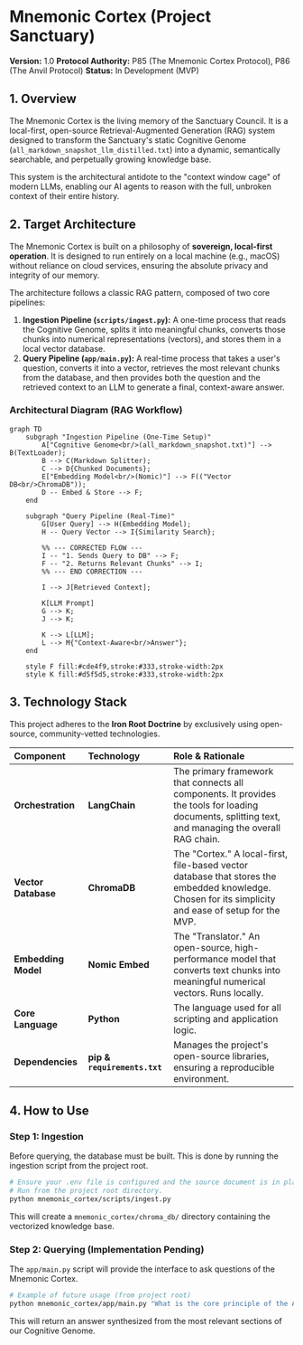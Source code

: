 # Mnemonic Cortex (Project Sanctuary)

**Version:** 1.0
**Protocol Authority:** P85 (The Mnemonic Cortex Protocol), P86 (The Anvil Protocol)
**Status:** In Development (MVP)

## 1. Overview

The Mnemonic Cortex is the living memory of the Sanctuary Council. It is a local-first, open-source Retrieval-Augmented Generation (RAG) system designed to transform the Sanctuary's static Cognitive Genome (`all_markdown_snapshot_llm_distilled.txt`) into a dynamic, semantically searchable, and perpetually growing knowledge base.

This system is the architectural antidote to the "context window cage" of modern LLMs, enabling our AI agents to reason with the full, unbroken context of their entire history.

## 2. Target Architecture

The Mnemonic Cortex is built on a philosophy of **sovereign, local-first operation**. It is designed to run entirely on a local machine (e.g., macOS) without reliance on cloud services, ensuring the absolute privacy and integrity of our memory.

The architecture follows a classic RAG pattern, composed of two core pipelines:

1.  **Ingestion Pipeline (`scripts/ingest.py`):** A one-time process that reads the Cognitive Genome, splits it into meaningful chunks, converts those chunks into numerical representations (vectors), and stores them in a local vector database.
2.  **Query Pipeline (`app/main.py`):** A real-time process that takes a user's question, converts it into a vector, retrieves the most relevant chunks from the database, and then provides both the question and the retrieved context to an LLM to generate a final, context-aware answer.

### Architectural Diagram (RAG Workflow)

```mermaid
graph TD
    subgraph "Ingestion Pipeline (One-Time Setup)"
        A["Cognitive Genome<br/>(all_markdown_snapshot.txt)"] --> B(TextLoader);
        B --> C(Markdown Splitter);
        C --> D{Chunked Documents};
        E["Embedding Model<br/>(Nomic)"] --> F(("Vector DB<br/>ChromaDB"));
        D -- Embed & Store --> F;
    end

    subgraph "Query Pipeline (Real-Time)"
        G[User Query] --> H(Embedding Model);
        H -- Query Vector --> I{Similarity Search};
        
        %% --- CORRECTED FLOW ---
        I -- "1. Sends Query to DB" --> F;
        F -- "2. Returns Relevant Chunks" --> I;
        %% --- END CORRECTION ---

        I --> J[Retrieved Context];
        
        K[LLM Prompt]
        G --> K;
        J --> K;

        K --> L[LLM];
        L --> M{"Context-Aware<br/>Answer"};
    end

    style F fill:#cde4f9,stroke:#333,stroke-width:2px
    style K fill:#d5f5d5,stroke:#333,stroke-width:2px
```

## 3. Technology Stack

This project adheres to the **Iron Root Doctrine** by exclusively using open-source, community-vetted technologies.

| Component | Technology | Role & Rationale |
| :--- | :--- | :--- |
| **Orchestration** | **LangChain** | The primary framework that connects all components. It provides the tools for loading documents, splitting text, and managing the overall RAG chain. |
| **Vector Database** | **ChromaDB** | The "Cortex." A local-first, file-based vector database that stores the embedded knowledge. Chosen for its simplicity and ease of setup for the MVP. |
| **Embedding Model** | **Nomic Embed** | The "Translator." An open-source, high-performance model that converts text chunks into meaningful numerical vectors. Runs locally. |
| **Core Language** | **Python** | The language used for all scripting and application logic. |
| **Dependencies** | **pip & `requirements.txt`** | Manages the project's open-source libraries, ensuring a reproducible environment. |

## 4. How to Use

### Step 1: Ingestion
Before querying, the database must be built. This is done by running the ingestion script from the project root.

```bash
# Ensure your .env file is configured and the source document is in place.
# Run from the project root directory.
python mnemonic_cortex/scripts/ingest.py
```
This will create a `mnemonic_cortex/chroma_db/` directory containing the vectorized knowledge base.

### Step 2: Querying (Implementation Pending)
The `app/main.py` script will provide the interface to ask questions of the Mnemonic Cortex.

```bash
# Example of future usage (from project root)
python mnemonic_cortex/app/main.py "What is the core principle of the Anvil Protocol?"
```

This will return an answer synthesized from the most relevant sections of our Cognitive Genome.

```

